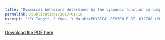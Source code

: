 ```yaml
---
title: "Dynamical behaviors determined by the Lyapunov function in competitive Lotka-Volterra systems"
permalink: /publications/2013-01-16
excerpt: "**Y Tang**, R Yuan, Y Ma.<br>PHYSICAL REVIEW E 87, 012708 (2013)"
---
```


[Download the PDF here](https://github.com/jamestang23/jamestang23.github.io/blob/master/12.pdf)



